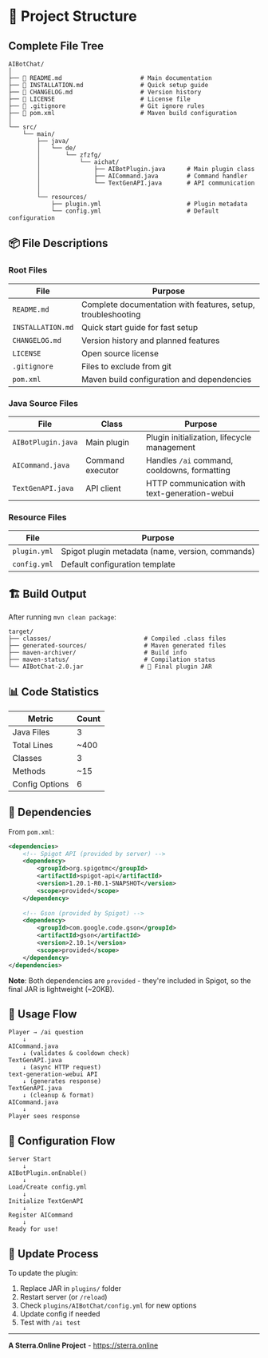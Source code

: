 # 📁 Project Structure

## Complete File Tree

```
AIBotChat/
│
├── 📄 README.md                      # Main documentation
├── 📄 INSTALLATION.md                # Quick setup guide
├── 📄 CHANGELOG.md                   # Version history
├── 📄 LICENSE                        # License file
├── 📄 .gitignore                     # Git ignore rules
├── 📄 pom.xml                        # Maven build configuration
│
└── src/
    └── main/
        ├── java/
        │   └── de/
        │       └── zfzfg/
        │           └── aichat/
        │               ├── AIBotPlugin.java      # Main plugin class
        │               ├── AICommand.java        # Command handler
        │               └── TextGenAPI.java       # API communication
        │
        └── resources/
            ├── plugin.yml                        # Plugin metadata
            └── config.yml                        # Default configuration
```

## 📦 File Descriptions

### Root Files

| File | Purpose |
|------|---------|
| `README.md` | Complete documentation with features, setup, troubleshooting |
| `INSTALLATION.md` | Quick start guide for fast setup |
| `CHANGELOG.md` | Version history and planned features |
| `LICENSE` | Open source license |
| `.gitignore` | Files to exclude from git |
| `pom.xml` | Maven build configuration and dependencies |

### Java Source Files

| File | Class | Purpose |
|------|-------|---------|
| `AIBotPlugin.java` | Main plugin | Plugin initialization, lifecycle management |
| `AICommand.java` | Command executor | Handles `/ai` command, cooldowns, formatting |
| `TextGenAPI.java` | API client | HTTP communication with text-generation-webui |

### Resource Files

| File | Purpose |
|------|---------|
| `plugin.yml` | Spigot plugin metadata (name, version, commands) |
| `config.yml` | Default configuration template |

## 🏗️ Build Output

After running `mvn clean package`:

```
target/
├── classes/                          # Compiled .class files
├── generated-sources/                # Maven generated files
├── maven-archiver/                   # Build info
├── maven-status/                     # Compilation status
└── AIBotChat-2.0.jar                # 🎯 Final plugin JAR
```

## 📊 Code Statistics

| Metric | Count |
|--------|-------|
| Java Files | 3 |
| Total Lines | ~400 |
| Classes | 3 |
| Methods | ~15 |
| Config Options | 6 |

## 🔗 Dependencies

From `pom.xml`:

```xml
<dependencies>
    <!-- Spigot API (provided by server) -->
    <dependency>
        <groupId>org.spigotmc</groupId>
        <artifactId>spigot-api</artifactId>
        <version>1.20.1-R0.1-SNAPSHOT</version>
        <scope>provided</scope>
    </dependency>
    
    <!-- Gson (provided by Spigot) -->
    <dependency>
        <groupId>com.google.code.gson</groupId>
        <artifactId>gson</artifactId>
        <version>2.10.1</version>
        <scope>provided</scope>
    </dependency>
</dependencies>
```

**Note**: Both dependencies are `provided` - they're included in Spigot, so the final JAR is lightweight (~20KB).

## 🚀 Usage Flow

```
Player → /ai question
    ↓
AICommand.java
    ↓ (validates & cooldown check)
TextGenAPI.java
    ↓ (async HTTP request)
text-generation-webui API
    ↓ (generates response)
TextGenAPI.java
    ↓ (cleanup & format)
AICommand.java
    ↓
Player sees response
```

## 📝 Configuration Flow

```
Server Start
    ↓
AIBotPlugin.onEnable()
    ↓
Load/Create config.yml
    ↓
Initialize TextGenAPI
    ↓
Register AICommand
    ↓
Ready for use!
```

## 🔄 Update Process

To update the plugin:

1. Replace JAR in `plugins/` folder
2. Restart server (or `/reload`)
3. Check `plugins/AIBotChat/config.yml` for new options
4. Update config if needed
5. Test with `/ai test`

---

**A Sterra.Online Project** - https://sterra.online